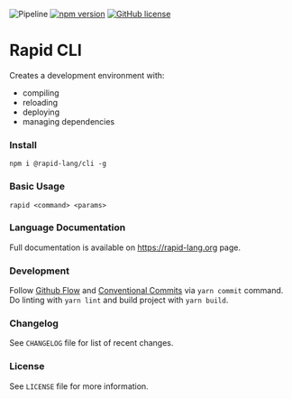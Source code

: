 ![Pipeline](https://github.com/rapidlang/cli/workflows/Pipeline/badge.svg) [![npm version](https://img.shields.io/npm/v/@rapid-lang/cli.svg?style=flat)](https://www.npmjs.com/package/@rapid-lang/cli) [![GitHub license](https://img.shields.io/badge/license-MIT-blue.svg)](https://github.com/@rapid-lang/cli/blob/master/LICENSE)

# Rapid CLI

Creates a development environment with:

- compiling
- reloading
- deploying
- managing dependencies

### Install

`npm i @rapid-lang/cli -g`

### Basic Usage

`rapid <command> <params>`

### Language Documentation

Full documentation is available on https://rapid-lang.org page.

### Development

Follow [Github Flow](https://guides.github.com/introduction/flow/) and [Conventional Commits](https://www.conventionalcommits.org/) via `yarn commit` command. Do linting with `yarn lint` and build project with `yarn build`.

### Changelog

See `CHANGELOG` file for list of recent changes.

### License

See `LICENSE` file for more information.
